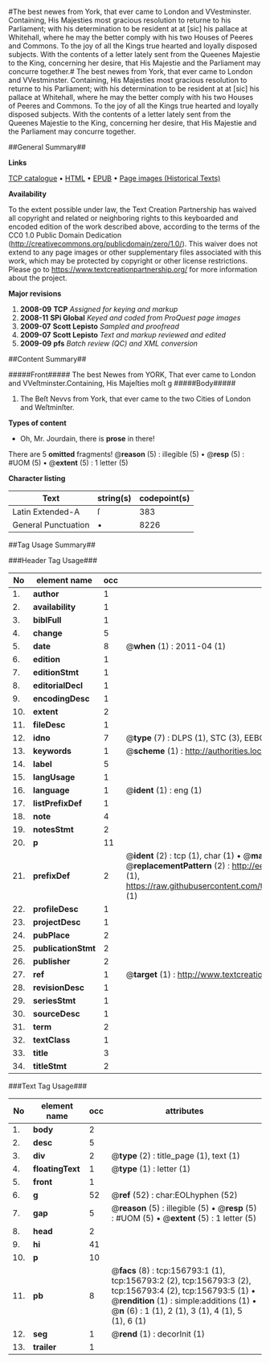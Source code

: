 #The best newes from York, that ever came to London and VVestminster. Containing, His Majesties most gracious resolution to returne to his Parliament; with his determination to be resident at at [sic] his pallace at Whitehall, where he may the better comply with his two Houses of Peeres and Commons. To the joy of all the Kings true hearted and loyally disposed subjects. With the contents of a letter lately sent from the Queenes Majestie to the King, concerning her desire, that His Majestie and the Parliament may concurre together.#
The best newes from York, that ever came to London and VVestminster. Containing, His Majesties most gracious resolution to returne to his Parliament; with his determination to be resident at at [sic] his pallace at Whitehall, where he may the better comply with his two Houses of Peeres and Commons. To the joy of all the Kings true hearted and loyally disposed subjects. With the contents of a letter lately sent from the Queenes Majestie to the King, concerning her desire, that His Majestie and the Parliament may concurre together.

##General Summary##

**Links**

[TCP catalogue](http://www.ota.ox.ac.uk/tcp/)  • 
[HTML](http://tei.it.ox.ac.uk/tcp/Texts-HTML/free/A76/A76464.html)  • 
[EPUB](http://tei.it.ox.ac.uk/tcp/Texts-EPUB/free/A76/A76464.epub) • 
[Page images (Historical Texts)](https://historicaltexts.jisc.ac.uk/eebo-99867807e)

**Availability**

To the extent possible under law, the Text Creation Partnership has waived all copyright and related or neighboring rights to this keyboarded and encoded edition of the work described above, according to the terms of the CC0 1.0 Public Domain Dedication (http://creativecommons.org/publicdomain/zero/1.0/). This waiver does not extend to any page images or other supplementary files associated with this work, which may be protected by copyright or other license restrictions. Please go to https://www.textcreationpartnership.org/ for more information about the project.

**Major revisions**

1. __2008-09__ __TCP__ *Assigned for keying and markup*
1. __2008-11__ __SPi Global__ *Keyed and coded from ProQuest page images*
1. __2009-07__ __Scott Lepisto__ *Sampled and proofread*
1. __2009-07__ __Scott Lepisto__ *Text and markup reviewed and edited*
1. __2009-09__ __pfs__ *Batch review (QC) and XML conversion*

##Content Summary##

#####Front#####
The best Newes from YORK, That ever came to London and VVeſtminster.Containing, His Majeſties moſt g
#####Body#####

1. The Beſt Nevvs from York, that ever came to the two Cities of London and Weſtminſter.

**Types of content**

  * Oh, Mr. Jourdain, there is **prose** in there!

There are 5 **omitted** fragments! 
 @__reason__ (5) : illegible (5)  •  @__resp__ (5) : #UOM (5)  •  @__extent__ (5) : 1 letter (5)

**Character listing**


|Text|string(s)|codepoint(s)|
|---|---|---|
|Latin Extended-A|ſ|383|
|General Punctuation|•|8226|

##Tag Usage Summary##

###Header Tag Usage###

|No|element name|occ|attributes|
|---|---|---|---|
|1.|__author__|1||
|2.|__availability__|1||
|3.|__biblFull__|1||
|4.|__change__|5||
|5.|__date__|8| @__when__ (1) : 2011-04 (1)|
|6.|__edition__|1||
|7.|__editionStmt__|1||
|8.|__editorialDecl__|1||
|9.|__encodingDesc__|1||
|10.|__extent__|2||
|11.|__fileDesc__|1||
|12.|__idno__|7| @__type__ (7) : DLPS (1), STC (3), EEBO-CITATION (1), PROQUEST (1), VID (1)|
|13.|__keywords__|1| @__scheme__ (1) : http://authorities.loc.gov/ (1)|
|14.|__label__|5||
|15.|__langUsage__|1||
|16.|__language__|1| @__ident__ (1) : eng (1)|
|17.|__listPrefixDef__|1||
|18.|__note__|4||
|19.|__notesStmt__|2||
|20.|__p__|11||
|21.|__prefixDef__|2| @__ident__ (2) : tcp (1), char (1)  •  @__matchPattern__ (2) : ([0-9\-]+):([0-9IVX]+) (1), (.+) (1)  •  @__replacementPattern__ (2) : http://eebo.chadwyck.com/downloadtiff?vid=$1&page=$2 (1), https://raw.githubusercontent.com/textcreationpartnership/Texts/master/tcpchars.xml#$1 (1)|
|22.|__profileDesc__|1||
|23.|__projectDesc__|1||
|24.|__pubPlace__|2||
|25.|__publicationStmt__|2||
|26.|__publisher__|2||
|27.|__ref__|1| @__target__ (1) : http://www.textcreationpartnership.org/docs/. (1)|
|28.|__revisionDesc__|1||
|29.|__seriesStmt__|1||
|30.|__sourceDesc__|1||
|31.|__term__|2||
|32.|__textClass__|1||
|33.|__title__|3||
|34.|__titleStmt__|2||


###Text Tag Usage###

|No|element name|occ|attributes|
|---|---|---|---|
|1.|__body__|2||
|2.|__desc__|5||
|3.|__div__|2| @__type__ (2) : title_page (1), text (1)|
|4.|__floatingText__|1| @__type__ (1) : letter (1)|
|5.|__front__|1||
|6.|__g__|52| @__ref__ (52) : char:EOLhyphen (52)|
|7.|__gap__|5| @__reason__ (5) : illegible (5)  •  @__resp__ (5) : #UOM (5)  •  @__extent__ (5) : 1 letter (5)|
|8.|__head__|2||
|9.|__hi__|41||
|10.|__p__|10||
|11.|__pb__|8| @__facs__ (8) : tcp:156793:1 (1), tcp:156793:2 (2), tcp:156793:3 (2), tcp:156793:4 (2), tcp:156793:5 (1)  •  @__rendition__ (1) : simple:additions (1)  •  @__n__ (6) : 1 (1), 2 (1), 3 (1), 4 (1), 5 (1), 6 (1)|
|12.|__seg__|1| @__rend__ (1) : decorInit (1)|
|13.|__trailer__|1||
